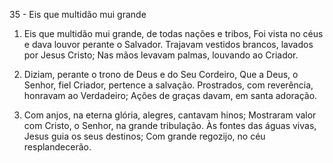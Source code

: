 35 - Eis que multidão mui grande

1. Eis que multidão mui grande, de todas nações e tribos,
   Foi vista no céus e dava louvor perante o Salvador.
   Trajavam vestidos brancos, lavados por Jesus Cristo;
   Nas mãos levavam palmas, louvando ao Criador.

2. Diziam, perante o trono de Deus e do Seu Cordeiro,
   Que a Deus, o Senhor, fiel Criador, pertence a salvação.
   Prostrados, com reverência, honravam ao Verdadeiro;
   Ações de graças davam, em santa adoração.

3. Com anjos, na eterna glória, alegres, cantavam hinos;
   Mostraram valor com Cristo, o Senhor, na grande tribulação.
   Às fontes das águas vivas, Jesus guia os seus destinos;
   Com grande regozijo, no céu resplandecerão.
